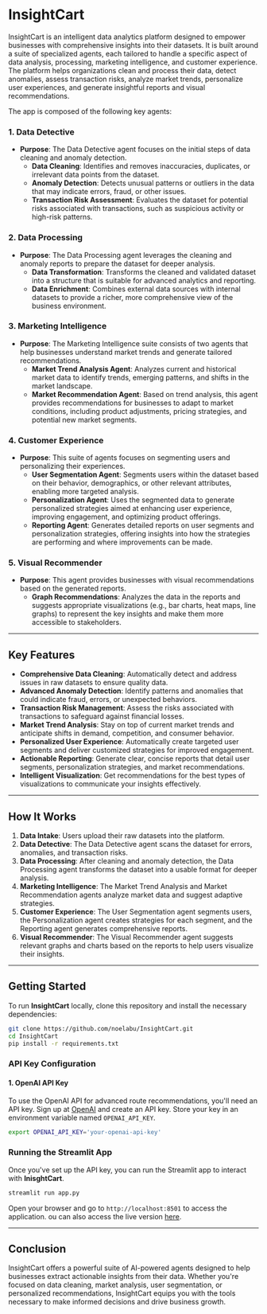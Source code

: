 # InsightCart

InsightCart is an intelligent data analytics platform designed to empower businesses with comprehensive insights into their datasets. It is built around a suite of specialized agents, each tailored to handle a specific aspect of data analysis, processing, marketing intelligence, and customer experience. The platform helps organizations clean and process their data, detect anomalies, assess transaction risks, analyze market trends, personalize user experiences, and generate insightful reports and visual recommendations.

The app is composed of the following key agents:

### 1. **Data Detective**
   - **Purpose**: The Data Detective agent focuses on the initial steps of data cleaning and anomaly detection.
     - **Data Cleaning**: Identifies and removes inaccuracies, duplicates, or irrelevant data points from the dataset.
     - **Anomaly Detection**: Detects unusual patterns or outliers in the data that may indicate errors, fraud, or other issues.
     - **Transaction Risk Assessment**: Evaluates the dataset for potential risks associated with transactions, such as suspicious activity or high-risk patterns.

### 2. **Data Processing**
   - **Purpose**: The Data Processing agent leverages the cleaning and anomaly reports to prepare the dataset for deeper analysis.
     - **Data Transformation**: Transforms the cleaned and validated dataset into a structure that is suitable for advanced analytics and reporting.
     - **Data Enrichment**: Combines external data sources with internal datasets to provide a richer, more comprehensive view of the business environment.

### 3. **Marketing Intelligence**
   - **Purpose**: The Marketing Intelligence suite consists of two agents that help businesses understand market trends and generate tailored recommendations.
     - **Market Trend Analysis Agent**: Analyzes current and historical market data to identify trends, emerging patterns, and shifts in the market landscape.
     - **Market Recommendation Agent**: Based on trend analysis, this agent provides recommendations for businesses to adapt to market conditions, including product adjustments, pricing strategies, and potential new market segments.

### 4. **Customer Experience**
   - **Purpose**: This suite of agents focuses on segmenting users and personalizing their experiences.
     - **User Segmentation Agent**: Segments users within the dataset based on their behavior, demographics, or other relevant attributes, enabling more targeted analysis.
     - **Personalization Agent**: Uses the segmented data to generate personalized strategies aimed at enhancing user experience, improving engagement, and optimizing product offerings.
     - **Reporting Agent**: Generates detailed reports on user segments and personalization strategies, offering insights into how the strategies are performing and where improvements can be made.

### 5. **Visual Recommender**
   - **Purpose**: This agent provides businesses with visual recommendations based on the generated reports.
     - **Graph Recommendations**: Analyzes the data in the reports and suggests appropriate visualizations (e.g., bar charts, heat maps, line graphs) to represent the key insights and make them more accessible to stakeholders.

---

## Key Features

- **Comprehensive Data Cleaning**: Automatically detect and address issues in raw datasets to ensure quality data.
- **Advanced Anomaly Detection**: Identify patterns and anomalies that could indicate fraud, errors, or unexpected behaviors.
- **Transaction Risk Management**: Assess the risks associated with transactions to safeguard against financial losses.
- **Market Trend Analysis**: Stay on top of current market trends and anticipate shifts in demand, competition, and consumer behavior.
- **Personalized User Experience**: Automatically create targeted user segments and deliver customized strategies for improved engagement.
- **Actionable Reporting**: Generate clear, concise reports that detail user segments, personalization strategies, and market recommendations.
- **Intelligent Visualization**: Get recommendations for the best types of visualizations to communicate your insights effectively.

---

## How It Works

1. **Data Intake**: Users upload their raw datasets into the platform.
2. **Data Detective**: The Data Detective agent scans the dataset for errors, anomalies, and transaction risks.
3. **Data Processing**: After cleaning and anomaly detection, the Data Processing agent transforms the dataset into a usable format for deeper analysis.
4. **Marketing Intelligence**: The Market Trend Analysis and Market Recommendation agents analyze market data and suggest adaptive strategies.
5. **Customer Experience**: The User Segmentation agent segments users, the Personalization agent creates strategies for each segment, and the Reporting agent generates comprehensive reports.
6. **Visual Recommender**: The Visual Recommender agent suggests relevant graphs and charts based on the reports to help users visualize their insights.

---

## Getting Started

To run **InsightCart** locally, clone this repository and install the necessary dependencies:

```bash
git clone https://github.com/noelabu/InsightCart.git
cd InsightCart
pip install -r requirements.txt
```

### API Key Configuration

#### 1. **OpenAI API Key**  
To use the OpenAI API for advanced route recommendations, you'll need an API key. Sign up at [OpenAI](https://openai.com) and create an API key. Store your key in an environment variable named `OPENAI_API_KEY`.

```bash
export OPENAI_API_KEY='your-openai-api-key'
```

### Running the Streamlit App
Once you've set up the API key, you can run the Streamlit app to interact with **InisghtCart**.

```bash
streamlit run app.py
```

Open your browser and go to `http://localhost:8501` to access the application. ou can also access the live version [here](https://noelabu-insightcart.streamlit.app/).

---
## Conclusion

InsightCart offers a powerful suite of AI-powered agents designed to help businesses extract actionable insights from their data. Whether you're focused on data cleaning, market analysis, user segmentation, or personalized recommendations, InsightCart equips you with the tools necessary to make informed decisions and drive business growth.
